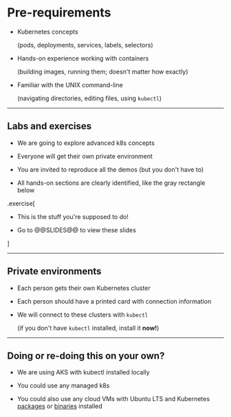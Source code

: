# Pre-requirements

- Kubernetes concepts

  (pods, deployments, services, labels, selectors)

- Hands-on experience working with containers

  (building images, running them; doesn't matter how exactly)

- Familiar with the UNIX command-line

  (navigating directories, editing files, using `kubectl`)

---

## Labs and exercises

- We are going to explore advanced k8s concepts

- Everyone will get their own private environment

- You are invited to reproduce all the demos (but you don't have to)

- All hands-on sections are clearly identified, like the gray rectangle below

.exercise[

- This is the stuff you're supposed to do!

- Go to @@SLIDES@@ to view these slides

<!-- ```open @@SLIDES@@``` -->

]

---

## Private environments

- Each person gets their own Kubernetes cluster

- Each person should have a printed card with connection information

- We will connect to these clusters with `kubectl`

  (if you don't have `kubectl` installed, install it **now!**)

---

## Doing or re-doing this on your own?

- We are using AKS with kubectl installed locally

- You could use any managed k8s

- You could also use any cloud VMs with Ubuntu LTS and Kubernetes [packages] or [binaries] installed

[packages]: https://kubernetes.io/docs/setup/independent/install-kubeadm/#installing-kubeadm-kubelet-and-kubectl

[binaries]: https://kubernetes.io/docs/setup/release/notes/#server-binaries
